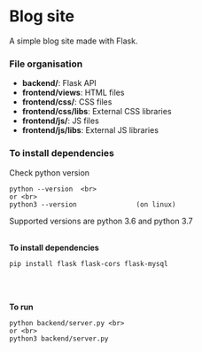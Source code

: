 # Blog site

A simple blog site made with Flask.

### File organisation

<ul>
 	<li>
 		<b>backend/</b>: Flask API
 	</li>
	<li>
 		<b>frontend/views</b>: HTML files
	</li>
  <li>
		<b>frontend/css/</b>: CSS files
	</li>
	<li>
		<b>frontend/css/libs</b>: External CSS libraries
	</li>
	<li>
		<b>frontend/js/</b>: JS files
	</li>
	<li>
		<b>frontend/js/libs</b>: External JS libraries
	</li>
</ul>

### To install dependencies

Check python version <br>
```
python --version  <br>
or <br>
python3 --version               (on linux)
```
Supported versions are python 3.6 and python 3.7
<br>
<br>


<b>To install dependencies</b> <br>

```
pip install flask flask-cors flask-mysql
```
<br>
<br>

<b> To run </b>
```
python backend/server.py <br>
or <br>
python3 backend/server.py
```
